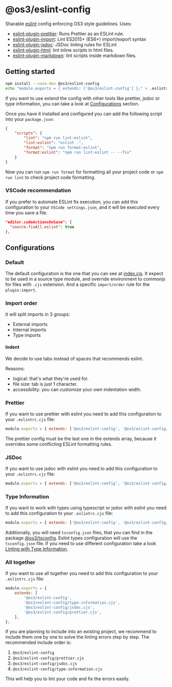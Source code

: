 # @os3/eslint-config

Sharable [eslint](https://eslint.org/) config enforcing OS3 style guidelines. Uses:

- [eslint-plugin-prettier](https://www.npmjs.com/package/eslint-plugin-prettier): Runs Prettier as an ESLint rule.
- [eslint-plugin-import](https://www.npmjs.com/package/eslint-plugin-import): Lint ES2015+ (ES6+) import/export syntax
- [eslint-plugin-jsdoc](https://www.npmjs.com/package/eslint-plugin-jsdoc): JSDoc linting rules for ESLint
- [eslint-plugin-html](https://www.npmjs.com/package/eslint-plugin-html): lint inline scripts in html files.
- [eslint-plugin-markdown](https://www.npmjs.com/package/eslint-plugin-markdown): lint scripts inside markdown files.

## Getting started

```bash
npm install --save-dev @os3/eslint-config
echo "module.exports = { extends: ['@os3/eslint-config'] };" > .eslintrc.cjs
```

If you want to use extend the config with other tools like prettier, jsdoc or type information, you can take a look at [Configurations](#configurations) section.

Once you have it installed and configured you can add the following script into your `package.json`:

```json
{
	"scripts": {
		"lint": "npm run lint:eslint",
		"lint:eslint": "eslint .",
		"format": "npm run format:eslint",
		"format:eslint": "npm run lint:eslint -- --fix"
	}
}
```

Now you can run `npm run format` for formatting all your project code or `npm run lint` to check project code formatting.

### VSCode recommendation

If you prefer to automate ESLint fix execution, you can add this configuration to your `VSCode settings.json`, and it will be executed every time you save a file.

```json
"editor.codeActionsOnSave": {
  "source.fixAll.eslint": true
},
```

## Configurations

### Default

The default configuration is the one that you can see at [index.cjs](index.cjs). It expect to be used in a source type module, and override environment to commonjs for files with `.cjs` extension. And a specific `import/order` rule for the `plugin:import`.

### Import order

It will split imports in 3 groups:

- External imports
- Internal imports
- Type imports

#### Indent

We decide to use tabs instead of spaces that recommends eslint.

Reasons:

- logical: that's what they're used for.
- file size: tab is just 1 character.
- accessibility: you can customize your own indentation width.

### Prettier

If you want to use prettier with eslint you need to add this configuration to your `.eslintrc.cjs` file:

```js
module.exports = { extends: ['@os3/eslint-config', '@os3/eslint-config/prettier.cjs'] };
```

The prettier config must be the last one in the extends array, because it overrides some conflicting ESLint formatting rules.

### JSDoc

If you want to use jsdoc with eslint you need to add this configuration to your `.eslintrc.cjs` file:

```js
module.exports = { extends: ['@os3/eslint-config', '@os3/eslint-config/jsdoc.cjs'] };
```

### Type Information

If you want to work with types using typescript or jsdoc with eslint you need to add this configuration to your `.eslintrc.cjs` file:

```js
module.exports = { extends: ['@os3/eslint-config', '@os3/eslint-config/type-information.cjs'] };
```

Additionally, you will need `tsconfig.json` files, that you can find in the package [@os3/tsconfig](../tsconfig/README.md). Eslint types configuration will use the `tsconfig.json` file. If you need to use different configuration take a look [Linting with Type Information](https://typescript-eslint.io/linting/typed-linting/).

### All together

If you want to use all together you need to add this configuration to your `.eslintrc.cjs` file:

```js
module.exports = {
	extends: [
		'@os3/eslint-config',
		'@os3/eslint-config/type-information.cjs',
		'@os3/eslint-config/jsdoc.cjs',
		'@os3/eslint-config/prettier.cjs',
	],
};
```

If you are planning to include into an existing project, we recommend to include them one by one to solve the linting errors step by step. The recommended include order is:

1. `@os3/eslint-config`
2. `@os3/eslint-config/prettier.cjs`
3. `@os3/eslint-config/jsdoc.cjs`
4. `@os3/eslint-config/type-information.cjs`

This will help you to lint your code and fix the errors easily.

